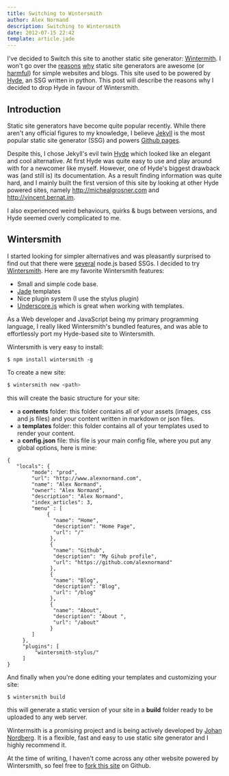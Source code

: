 ```yaml
---
title: Switching to Wintersmith
author: Alex Normand
description: Switching to Wintersmith
date: 2012-07-15 22:42
template: article.jade
---
```


I've decided to Switch this site to another static site generator:
[Wintermith](http://jnordberg.github.com/wintersmith/).
I won't go over the [reasons](http://mickgardner.com/2011/04/27/An-Introduction-To-Static-Site-Generators.html)
[why](http://news.ycombinator.com/item?id=896634) static site generators are awesome (or [harmful](http://www.jeremyscheff.com/2011/08/jekyll-and-other-static-site-generators-are-currently-harmful-to-the-free-open-source-software-movement/)) for simple websites and blogs.
This site used to be powered by [Hyde](https://github.com/hyde/hyde/), an SSG written in python.
This post will describe the reasons why I decided to drop Hyde in favour of Wintersmith.

<span class="more"></span>


Introduction
-------------
Static site generators have become quite popular recently.
While there aren't any official figures to my knowledge, I believe [Jekyll](http://jekyllrb.com/) is the most
popular static site generator (SSG) and powers [Github pages](http://pages.github.com/).

Despite this, I chose Jekyll's evil twin [Hyde](https://github.com/hyde/hyde/) which looked like an elegant and cool alternative.
At first Hyde was quite easy to use and play around with for a newcomer like myself.
However, one of Hyde's biggest drawback was (and still is) its documentation.
As a result finding information was quite hard, and I mainly built the first
version of this site by looking at other Hyde powered sites, namely
http://michealgrosner.com and http://vincent.bernat.im.

I also experienced weird behaviours, quirks & bugs between versions, and
Hyde seemed overly complicated to me.


Wintersmith
-----------

I started looking for simpler alternatives and was pleasantly surprised to find out that there
were [several](http://blog.bmannconsulting.com/node-static-site-generators/) node.js based SSGs.
I decided to try [Wintersmith](http://jnordberg.github.com/wintersmith/).
Here are my favorite Wintersmith features:

 * Small and simple code base.
 * [Jade](http://jade-lang.com/) templates
 * Nice plugin system (I use the stylus plugin)
 * [Underscore.js](http://underscorejs.org/) which is great when working with templates.


As a Web developer and JavaScript being my primary programming language,
I really liked Wintersmith's bundled features, and was able to effortlessly
port my Hyde-based site to Wintersmith.

Wintersmith is very easy to install:
```
$ npm install wintersmith -g
```

To create a new site:
```sh
$ wintersmith new <path>
```

this will create the basic structure for your site:

   * a **contents** folder: this folder contains all of your assets (images, css and js files) and your content written
     in markdown or json files.
   * a **templates** folder: this folder contains all of your templates used to render your content.
   * a **config.json** file: this file is your main config file, where you put any global options, here is mine:


```
{
   "locals": {
        "mode": "prod",
        "url": "http://www.alexnormand.com",
        "name": "Alex Normand",
        "owner": "Alex Normand",
        "description": "Alex Normand",
        "index_articles": 3,
        "menu" : [
             {
               "name": "Home",
               "description": "Home Page",
               "url": "/"
              },
              {
               "name": "Github",
               "description": "My Gihub profile",
               "url": "https://github.com/alexnormand"
              },
              {
               "name": "Blog",
               "description": "Blog",
               "url": "/blog"
              },
              {
               "name": "About",
               "description": "About ",
               "url": "/about"
              }
        ]
     },
     "plugins": [
         "wintersmith-stylus/"
     ]
}
```


And finally when you're done editing your templates and customizing your site:
```
$ wintersmith build
```

this will generate a static version of your site in a **build** folder
ready to be uploaded to any web server.

Wintermsith is a promising project and is being actively developed by [Johan Nordberg](http://johan-nordberg.com/).
It is a flexible, fast and easy to use static site generator and I highly recommend it.

At the time of writing, I haven't come across any other website powered by Wintersmith,
so feel free to [fork this site](https://github.com/alexnormand/alexnormand.com) on Github.






